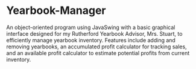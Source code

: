 # Yearbook-Manager
An object-oriented program using JavaSwing with a basic graphical interface designed for my Rutherford Yearbook Advisor, Mrs. Stuart, to efficiently manage yearbook inventory. Features include adding and removing yearbooks, an accumulated profit calculator for tracking sales, and an available profit calculator to estimate potential profits from current inventory.
